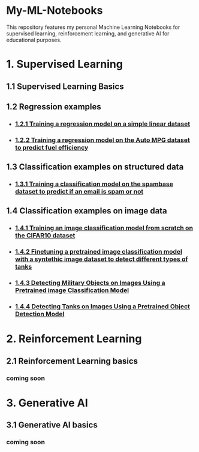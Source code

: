 # My-ML-Notebooks
This repository features my personal Machine Learning Notebooks for supervised learning, reinforcement learning, and generative AI for educational purposes. 

# 1. Supervised Learning

## 1.1 Supervised Learning Basics

## 1.2 Regression examples
* ### [1.2.1 Training a regression model on a simple linear dataset](https://github.com/UgurUysal86/My-ML-Notebooks/tree/main/regression/ex-1)
* ### [1.2.2 Training a regression model on the Auto MPG dataset to predict fuel efficiency](https://github.com/UgurUysal86/My-ML-Notebooks/tree/main/regression/ex-2)

## 1.3 Classification examples on structured data
* ### [1.3.1 Training a classification model on the spambase dataset to predict if an email is spam or not](https://github.com/UgurUysal86/My-ML-Notebooks/tree/main/classification-structured-data/ex-1)

## 1.4 Classification examples on image data
* ### [1.4.1 Training an image classification model from scratch on the CIFAR10 dataset](https://github.com/UgurUysal86/My-ML-Notebooks/blob/main/classification-image-data/ex-1)
* ### [1.4.2 Finetuning a pretrained image classification model with a syntethic image dataset to detect different types of tanks](https://github.com/UgurUysal86/My-ML-Notebooks/blob/main/classification-image-data/ex-2)
* ### [1.4.3 Detecting Military Objects on Images Using a Pretrained image Classification Model](https://github.com/UgurUysal86/My-ML-Notebooks/blob/main/classification-image-data/ex-3)
* ### [1.4.4 Detecting Tanks on Images Using a Pretrained Object Detection Model](https://github.com/UgurUysal86/My-ML-Notebooks/blob/main/classification-image-data/ex-4)


# 2. Reinforcement Learning
## 2.1 Reinforcement Learning basics
### coming soon


# 3. Generative AI
## 3.1 Generative AI basics
### coming soon
